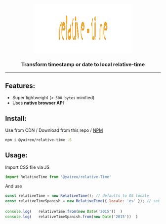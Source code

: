 <p align="center">
  <img src="readme-header.svg" width="320" height="160">
<p>
<h3 align="center">Transform timestamp or date to local relative-time</h3>

---

## Features:

* Super lightweight (`< 500 bytes` minified)
* Uses **native browser API**

## Install:

Use from CDN / Download from this repo / [NPM](https://www.npmjs.com/package/@yaireo/relative-time)

```bash
npm i @yaireo/relative-time -S
```

## Usage:

Import CSS file via JS

```js
import RelativeTime from '@yaireo/relative-Time'
```

And use

```js
const relativeTime = new RelativeTime(); // defaults to OS locale
const relativeTimeSpanish = new RelativeTime({ locale: 'es' }); // set locale to Spanish

console.log(   relativeTime.from(new Date('2015'))  )
console.log(   relativeTimeSpanish.from(new Date('2015'))  )
```